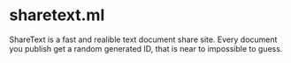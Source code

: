 # sharetext.ml

ShareText is a fast and realible text document share site.
Every document you publish get a random generated ID, that is near to impossible to guess.
